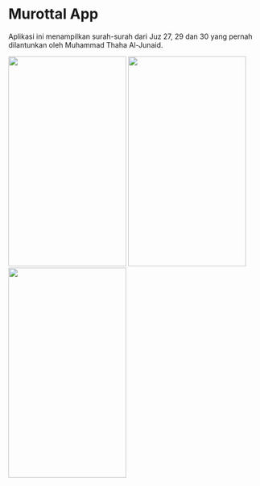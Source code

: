 # Murottal App

Aplikasi ini menampilkan surah-surah dari Juz 27, 29 dan 30 yang pernah dilantunkan oleh Muhammad Thaha Al-Junaid.

<p>
	<img src="./img/splash.png" width="234" height="416"/>
  <img src="./img/menu.png" width="234" height="416"/>
	<img src="./img/playing.png" width="234" height="416"/>
</p>
